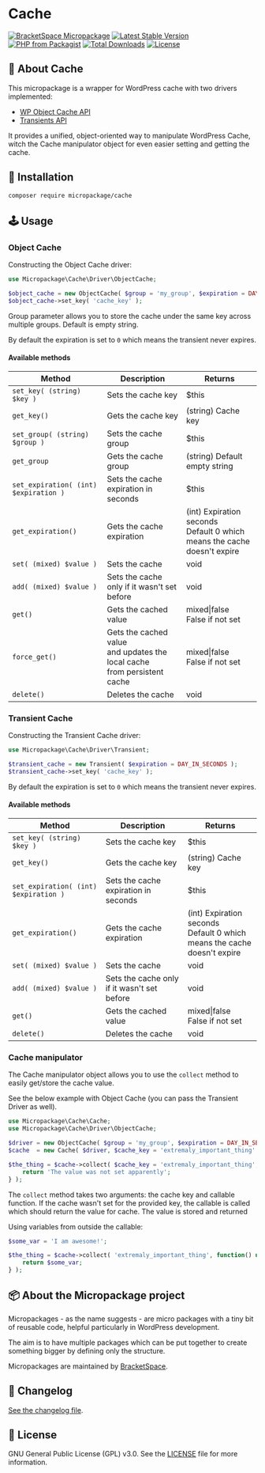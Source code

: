 # Cache

[![BracketSpace Micropackage](https://img.shields.io/badge/BracketSpace-Micropackage-brightgreen)](https://bracketspace.com)
[![Latest Stable Version](https://poser.pugx.org/micropackage/cache/v/stable)](https://packagist.org/packages/micropackage/cache)
[![PHP from Packagist](https://img.shields.io/packagist/php-v/micropackage/cache.svg)](https://packagist.org/packages/micropackage/cache)
[![Total Downloads](https://poser.pugx.org/micropackage/cache/downloads)](https://packagist.org/packages/micropackage/cache)
[![License](https://poser.pugx.org/micropackage/cache/license)](https://packagist.org/packages/micropackage/cache)

## 🧬 About Cache

This micropackage is a wrapper for WordPress cache with two drivers implemented:

- [WP Object Cache API](https://codex.wordpress.org/Class_Reference/WP_Object_Cache)
- [Transients API](https://codex.wordpress.org/Transients_API)

It provides a unified, object-oriented way to manipulate WordPress Cache, witch the Cache manipulator object for even easier setting and getting the cache.

## 💾 Installation

``` bash
composer require micropackage/cache
```

## 🕹 Usage

### Object Cache

Constructing the Object Cache driver:

```php
use Micropackage\Cache\Driver\ObjectCache;

$object_cache = new ObjectCache( $group = 'my_group', $expiration = DAY_IN_SECONDS );
$object_cache->set_key( 'cache_key' );
```

Group parameter allows you to store the cache under the same key across multiple groups. Default is empty string.

By default the expiration is set to `0` which means the transient never expires.

#### Available methods

| Method                                    | Description                                                  | Returns                                                      |
| ----------------------------------------- | ------------------------------------------------------------ | ------------------------------------------------------------ |
| ```set_key( (string) $key )```            | Sets the cache key                                           | $this                                                        |
| ```get_key()```                           | Gets the cache key                                           | (string) Cache key                                           |
| ```set_group( (string) $group )```        | Sets the cache group                                         | $this                                                        |
| ```get_group```                           | Gets the cache group                                         | (string) Default empty string                                |
| ```set_expiration( (int) $expiration )``` | Sets the cache expiration in seconds                         | $this                                                        |
| ```get_expiration()```                    | Gets the cache expiration                                    | (int) Expiration seconds <br />Default 0 which means the cache  <br />doesn't expire |
| ```set( (mixed) $value )```               | Sets the cache                                               | void                                                         |
| ```add( (mixed) $value )```               | Sets the cache <br />only if it  wasn't set before           | void                                                         |
| ```get()```                               | Gets the cached value                                        | mixed\|false<br />False if not set                           |
| ```force_get()```                         | Gets the cached value  <br />and updates the local cache <br />from persistent cache | mixed\|false <br />False if not set                          |
| ```delete()```                            | Deletes the cache                                            | void                                                         |

### Transient Cache

Constructing the Transient Cache driver:

```php
use Micropackage\Cache\Driver\Transient;

$transient_cache = new Transient( $expiration = DAY_IN_SECONDS );
$transient_cache->set_key( 'cache_key' );
```

By default the expiration is set to `0` which means the transient never expires.

#### Available methods

| Method                                    | Description                                  | Returns                                                      |
| ----------------------------------------- | -------------------------------------------- | ------------------------------------------------------------ |
| ```set_key( (string) $key )```            | Sets the cache key                           | $this                                                        |
| ```get_key()```                           | Gets the cache key                           | (string) Cache key                                           |
| ```set_expiration( (int) $expiration )``` | Sets the cache expiration in seconds         | $this                                                        |
| ```get_expiration()```                    | Gets the cache expiration                    | (int) Expiration seconds <br />Default 0 which means the cache <br /> doesn't expire |
| ```set( (mixed) $value )```               | Sets the cache                               | void                                                         |
| ```add( (mixed) $value )```               | Sets the cache only if it  wasn't set before | void                                                         |
| ```get()```                               | Gets the cached value                        | mixed\|false <br />False if not set                          |
| ```delete()```                            | Deletes the cache                            | void                                                         |

### Cache manipulator

The Cache manipulator object allows you to use the `collect` method to easily get/store the cache value.

See the below example with Object Cache (you can pass the Transient Driver as well).

```php
use Micropackage\Cache\Cache;
use Micropackage\Cache\Driver\ObjectCache;

$driver = new ObjectCache( $group = 'my_group', $expiration = DAY_IN_SECONDS );
$cache  = new Cache( $driver, $cache_key = 'extremaly_important_thing' );

$the_thing = $cache->collect( $cache_key = 'extremaly_important_thing', function() {
	return 'The value was not set apparently';
} );
```

The `collect` method takes two arguments: the cache key and callable function. If the cache wasn't set for the provided key, the callable is called which should return the value for cache. The value is stored and returned

Using variables from outside the callable:

```php
$some_var = 'I am awesome!';

$the_thing = $cache->collect( 'extremaly_important_thing', function() use ( $some_var ) {
	return $some_var;
} );
```

## 📦 About the Micropackage project

Micropackages - as the name suggests - are micro packages with a tiny bit of reusable code, helpful particularly in WordPress development.

The aim is to have multiple packages which can be put together to create something bigger by defining only the structure.

Micropackages are maintained by [BracketSpace](https://bracketspace.com).

## 📖 Changelog

[See the changelog file](./CHANGELOG.md).

## 📃 License

GNU General Public License (GPL) v3.0. See the [LICENSE](./LICENSE) file for more information.
